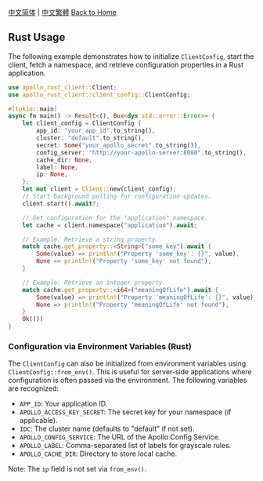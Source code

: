 [中文简体](../zh-CN/Rust-Usage.md) | [中文繁體](../zh-TW/Rust-Usage.md)
[Back to Home](Home.md)

## Rust Usage

The following example demonstrates how to initialize `ClientConfig`, start the client, fetch a namespace, and retrieve configuration properties in a Rust application.

```rust
use apollo_rust_client::Client;
use apollo_rust_client::client_config::ClientConfig;

#[tokio::main]
async fn main() -> Result<(), Box<dyn std::error::Error>> {
    let client_config = ClientConfig {
        app_id: "your_app_id".to_string(),
        cluster: "default".to_string(),
        secret: Some("your_apollo_secret".to_string()),
        config_server: "http://your-apollo-server:8080".to_string(),
        cache_dir: None,
        label: None,
        ip: None,
    };
    let mut client = Client::new(client_config);
    // Start background polling for configuration updates.
    client.start().await?;

    // Get configuration for the "application" namespace.
    let cache = client.namespace("application").await;

    // Example: Retrieve a string property.
    match cache.get_property::<String>("some_key").await {
        Some(value) => println!("Property 'some_key': {}", value),
        None => println!("Property 'some_key' not found"),
    }

    // Example: Retrieve an integer property.
    match cache.get_property::<i64>("meaningOfLife").await {
        Some(value) => println!("Property 'meaningOfLife': {}", value),
        None => println!("Property 'meaningOfLife' not found"),
    }
    Ok(())
}
```

### Configuration via Environment Variables (Rust)

The `ClientConfig` can also be initialized from environment variables using `ClientConfig::from_env()`. This is useful for server-side applications where configuration is often passed via the environment. The following variables are recognized:

- `APP_ID`: Your application ID.
- `APOLLO_ACCESS_KEY_SECRET`: The secret key for your namespace (if applicable).
- `IDC`: The cluster name (defaults to "default" if not set).
- `APOLLO_CONFIG_SERVICE`: The URL of the Apollo Config Service.
- `APOLLO_LABEL`: Comma-separated list of labels for grayscale rules.
- `APOLLO_CACHE_DIR`: Directory to store local cache.

Note: The `ip` field is not set via `from_env()`.
